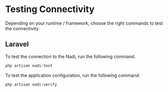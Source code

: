 # Testing Connectivity

Depending on your runtime / framework, choose the right commands to test the connectivity.

## Laravel

To test the connection to the Nadi, run the following command.

```bash
php artisan nadi:test
```

To test the application configuration, run the following command.

```bash
php artisan nadi:verify
```
